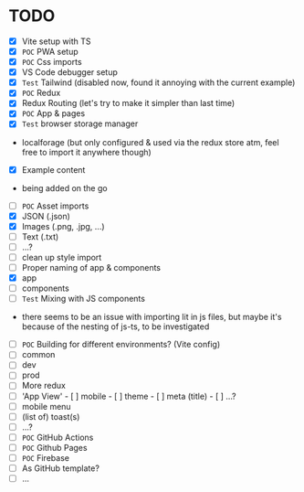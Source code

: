 # TODO

- [x]  Vite setup with TS
- [x]  `POC` PWA setup
- [x]  `POC` Css imports
- [x]  VS Code debugger setup
- [x]  `Test` Tailwind (disabled now, found it annoying with the current example)
- [x]  `POC` Redux
- [x]  Redux Routing (let's try to make it simpler than last time)
- [x]  `POC` App & pages
- [x]  `Test` browser storage manager
  - localforage (but only configured & used via the redux store atm, feel free to import it anywhere though)
- [x]  Example content
  - being added on the go
- [ ]  `POC` Asset imports
  - [x]  JSON (.json)
  - [x]  Images (.png, .jpg, ...)
  - [ ]  Text (.txt)
  - [ ]  ...?
- [ ]  clean up style import
- [ ]  Proper naming of app & components
  - [x]  app
  - [ ]  components
- [ ]  `Test` Mixing with JS components
  - there seems to be an issue with importing lit in js files, but maybe it's because of the nesting of js-ts, to be investigated
- [ ]  `POC` Building for different environments? (Vite config)
  - [ ]  common
  - [ ]  dev
  - [ ]  prod
- [ ]  More redux
  - [ ]  'App View'
    - [ ]  mobile
    - [ ]  theme
    - [ ]  meta (title)
    - [ ]  ...?
  - [ ]  mobile menu
  - [ ]  (list of) toast(s)
  - [ ]  ...?
- [ ]  `POC` GitHub Actions
- [ ]  `POC` Github Pages
- [ ]  `POC` Firebase
- [ ]  As GitHub template?
- [ ]  ...
